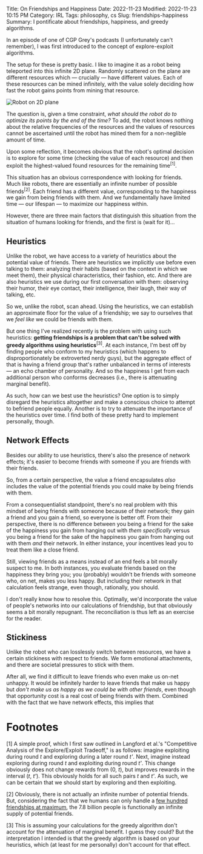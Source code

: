 Title: On Friendships and Happiness
Date: 2022-11-23
Modified: 2022-11-23 10:15 PM
Category: IRL
Tags: philosophy, cs
Slug: friendships-happiness
Summary: I pontificate about friendships, happiness, and greedy algorithms.

In an episode of one of CGP Grey's podcasts (I unfortunately can't remember), I was first introduced to the concept of explore-exploit algorithms.

The setup for these is pretty basic. I like to imagine it as a robot being teleported into this infinite 2D plane. Randomly scattered on the plane are different resources which — crucially — have different values. Each of these resources can be mined infinitely, with the value solely deciding how fast the robot gains points from mining that resource.

![Robot on 2D plane]({static}/images/friendships-happiness/robot.png)

The question is, given a time constraint, *what should the robot do to optimize its points by the end of the time?* To add, the robot knows nothing about the relative frequencies of the resources and the values of resources cannot be ascertained until the robot has mined them for a non-neglible amount of time.

Upon some reflection, it becomes obvious that the robot's optimal decision is to explore for some time (checking the value of each resource) and then exploit the highest-valued found resources for the remaining time<sup>[1]</sup>. 

This situation has an obvious correspondence with looking for friends. Much like robots, there are essentially an infinite number of possible friends<sup>[2]</sup>. Each friend has a different value, corresponding to the happiness we gain from being friends with them. And we fundamentally have limited time — our lifespan — to maximize our happiness within.

However, there are three main factors that distinguish this situation from the situation of humans looking for friends, and the first is (wait for it)...

## Heuristics

Unlike the robot, we have access to a variety of heuristics about the potential value of friends. There are heuristics we implicitly use before even talking to them: analyzing their habits (based on the context in which we meet them), their physical characteristics, their fashion, etc. And there are also heuristics we use during our first conversation with them: observing their humor, their eye contact, their intelligence, their laugh, their way of talking, etc.

So we, unlike the robot, scan ahead. Using the heuristics, we can establish an approximate floor for the value of a friendship; we say to ourselves that we *feel like* we could be friends with them.

But one thing I've realized recently is the problem with using such heuristics: **getting friendships is a problem that can't be solved with greedy algorithms using heuristics**<sup>[3]</sup>. At each instance, I'm best off by finding people who conform to my heuristics (which happens to disproportionately be extroverted nerdy guys), but the aggregate effect of that is having a friend group that's rather unbalanced in terms of interests — an echo chamber of personality. And so the happiness I get from each additional person who conforms decreases (i.e., there is attenuating marginal benefit).

As such, how can we best use the heuristics? One option is to simply disregard the heuristics altogether and make a conscious choice to attempt to befriend people equally. Another is to try to attenuate the importance of the heuristics over time. I find both of these pretty hard to implement personally, though.

## Network Effects

Besides our ability to use heuristics, there's also the presence of network effects; it's easier to become friends with someone if you are friends with their friends. 

So, from a certain perspective, the value a friend encapsulates *also* includes the value of the potential friends you could make by being friends with them.

From a consequentialist standpoint, there's no real problem with this mindset of being friends with someone because of their network; they gain a friend and you gain a friend, so everyone is better off. From their perspective, there is no difference between you being a friend for the sake of the happiness you gain from hanging out with *them specifically* versus you being a friend for the sake of the happiness you gain from hanging out with them *and* their network. In either instance, your incentives lead you to treat them like a close friend.

Still, viewing friends as a means instead of an end feels a bit morally suspect to me. In both instances, you evaluate friends based on the happiness they bring you; you (probably) wouldn't be friends with someone who, on net, makes you less happy. But including their network in that calculation feels strange, even though, rationally, you should.

I don't really know how to resolve this. Optimally, we'd incorporate the value of people's networks into our calculations of friendship, but that obviously seems a bit morally repugnant. The reconciliation is thus left as an exercise for the reader.

## Stickiness

Unlike the robot who can losslessly switch between resources, we have a certain stickiness with respect to friends. We form emotional attachments, and there are societal pressures to stick with them. 

After all, we find it difficult to leave friends who even make us on-net unhappy. It would be infinitely harder to leave friends that make us happy but *don't make us as happy as we could be with other friends*, even though that opportunity cost is a real cost of being friends with them. Combined with the fact that we have network effects, this implies that 


# Footnotes
[1] A simple proof, which I first saw outlined in Langford et al.'s "Competitive Analysis of the Explore/Exploit Tradeoff," is as follows: imagine exploiting during round *t* and exploring during a later round *t'*. Next, imagine instead exploring during round *t* and exploiting during round *t'*. This change obviously does not change rewards from (0, *t*), but improves rewards in the interval (*t*, *t'*). This obviously holds for all such pairs *t* and *t'*. As such, we can be certain that we should start by exploring and then exploiting. 

[2] Obviously, there is not actually an infinite number of potential friends. But, considering the fact that we humans can only handle a [few hundred friendships at maximum](https://en.wikipedia.org/wiki/Dunbar%27s_number), the 7.8 billion people is functionally an infinite supply of potential friends. 

[3] This is assuming your calculations for the greedy algorithm don't account for the attenuation of marginal benefit. I guess they could? But the interpretation I intended is that the greedy algorithm is based on your heuristics, which (at least for me personally) don't account for that effect.
